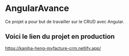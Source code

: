 # AngularAvance

Ce projet a pour but de travailler sur le CRUD avec Angular.

## Voici le lien du projet en production

https://kaniha-heng-myfacture-crm.netlify.app/

